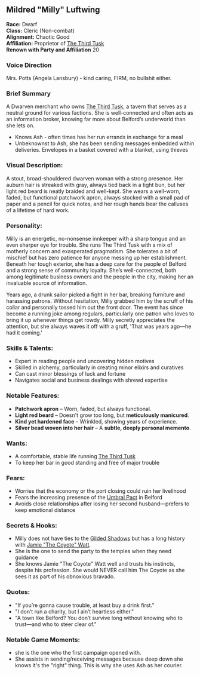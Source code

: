 ## Mildred "Milly" Luftwing

**Race:** Dwarf  
**Class:** Cleric (Non-combat)  
**Alignment:** Chaotic Good  
**Affiliation:** Proprietor of [The Third Tusk](../towns/belford/businesses/TheThirdTusk.md)  
**Renown with Party and Affiliation** 20

### Voice Direction
Mrs. Potts (Angela Lansbury) - kind caring, FIRM, no bullshit either. 

### Brief Summary
A Dwarven merchant who owns [The Third Tusk](../businesses/TheThirdTusk.md), a tavern that serves as a neutral ground for various factions. She is well-connected and often acts as an information broker, knowing far more about Belford’s underworld than she lets on.
* Knows Ash - often times has her run errands in exchange for a meal
* Unbeknownst to Ash, she has been sending messages embedded within deliveries.  Envelopes in a basket covered with a blanket, using thieves 


### **Visual Description:**
A stout, broad-shouldered dwarven woman with a strong presence.
Her auburn hair is streaked with gray, always tied back in a tight bun, but her light red beard is neatly braided and well-kept. 
She wears a well-worn, faded, but functional patchwork apron, always stocked with a small pad of paper and a pencil for quick notes, and her rough hands bear the calluses of a lifetime of hard work. 

### **Personality:**
Milly is an energetic, no-nonsense innkeeper with a sharp tongue and an even sharper eye for trouble. 
She runs The Third Tusk with a mix of motherly concern and exasperated pragmatism. 
She tolerates a bit of mischief but has zero patience for anyone messing up her establishment. 
Beneath her tough exterior, she has a deep care for the people of Belford and a strong sense of community loyalty. 
She’s well-connected, both among legitimate business owners and the people in the city, making her an invaluable source of information.

Years ago, a drunk sailor picked a fight in her bar, breaking furniture and harassing patrons. 
Without hesitation, Milly grabbed him by the scruff of his collar and personally tossed him out the front door. 
The event has since become a running joke among regulars, particularly one patron who loves to bring it up whenever things get rowdy. 
Milly secretly appreciates the attention, but she always waves it off with a gruff, 'That was years ago—he had it coming.'  

### **Skills & Talents:**  
- Expert in reading people and uncovering hidden motives  
- Skilled in alchemy, particularly in creating minor elixirs and curatives  
- Can cast minor blessings of luck and fortune  
- Navigates social and business dealings with shrewd expertise  

### **Notable Features:**  
- **Patchwork apron** – Worn, faded, but always functional.  
- **Light red beard** – Doesn't grow too long, but **meticulously manicured**.  
- **Kind yet hardened face** – Wrinkled, showing years of experience.  
- **Silver bead woven into her hair** – A **subtle, deeply personal memento**.  

### **Wants:**  
- A comfortable, stable life running [The Third Tusk](../businesses/TheThirdTusk.md)  
- To keep her bar in good standing and free of major trouble  

### **Fears:**  
- Worries that the economy or the port closing could ruin her livelihood  
- Fears the increasing presence of the [Umbral Pact](../guilds/UmbralPact.md) in Belford  
- Avoids close relationships after losing her second husband—prefers to keep emotional distance  

### **Secrets & Hooks:**  
- Milly does not have ties to the [Gilded Shadows](../guilds/GildedShadows.md) but has a long history with [Jamie "The Coyote" Watt](../npcs/JamieWatt.md).  
- She is the one to send the party to the temples when they need guidance  
- She knows Jamie "The Coyote" Watt well and trusts his instincts, despite his profession.  She would NEVER call him The Coyote as she sees it as part of his obnoxious bravado. 

### **Quotes:**  
- "If you’re gonna cause trouble, at least buy a drink first."
- "I don’t run a charity, but I ain’t heartless either."
- "A town like Belford? You don’t survive long without knowing who to trust—and who to steer clear of."

### **Notable Game Moments:**  
- she is the one who the first campaign opened with. 
- She assists in sending/receiving messages because deep down she knows it's the "right" thing.  This is why she uses Ash as her courier.  
